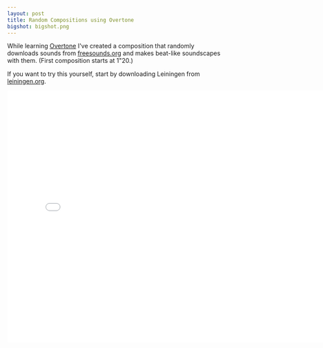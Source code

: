 ```yaml
---
layout: post
title: Random Compositions using Overtone
bigshot: bigshot.png
---
```

While learning [Overtone](http://overtone.github.io/) I've created a composition that randomly downloads sounds from [freesounds.org](http://www.freesound.org/) and makes beat-like soundscapes with them. (First composition starts at 1"20.)

If you want to try this yourself, start by downloading Leiningen from [leiningen.org](http://leiningen.org/).

<iframe width="777" height="583" src="//www.youtube.com/embed/n0_fJBpFkbA" frameborder="0" allowfullscreen="allowfullscreen"></iframe>


